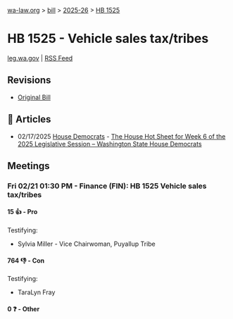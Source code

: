 [wa-law.org](/) > [bill](/bill/) > [2025-26](/bill/2025-26/) > [HB 1525](/bill/2025-26/hb/1525/)

# HB 1525 - Vehicle sales tax/tribes
[leg.wa.gov](https://app.leg.wa.gov/billsummary?BillNumber=1525&Year=2025&Initiative=false) | [RSS Feed](./rss.xml)

## Revisions
* [Original Bill](1/)

## 📰 Articles
* 02/17/2025 [House Democrats](/org/house_democrats/) - [The House Hot Sheet for Week 6 of the 2025 Legislative Session – Washington State House Democrats](https://housedemocrats.wa.gov/blog/2025/02/17/the-house-hot-sheet-for-week-6-of-the-2025-legislative-session/#:~:text=HB%201525)

## Meetings
### Fri 02/21 01:30 PM - Finance (FIN): HB 1525 Vehicle sales tax/tribes
#### 15 👍 - Pro
Testifying:
* Sylvia Miller - Vice Chairwoman, Puyallup Tribe

#### 764 👎 - Con
Testifying:
* TaraLyn Fray

#### 0 ❓ - Other
